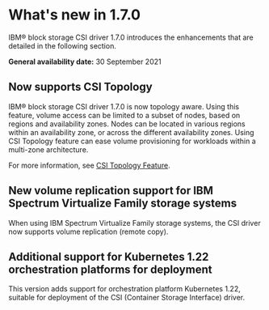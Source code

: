 # What's new in 1.7.0

IBM® block storage CSI driver 1.7.0 introduces the enhancements that are detailed in the following section.

**General availability date:** 30 September 2021

## Now supports CSI Topology

IBM® block storage CSI driver 1.7.0 is now topology aware. Using this feature, volume access can be limited to a subset of nodes, based on regions and availability zones. Nodes can be located in various regions within an availability zone, or across the different availability zones. Using CSI Topology feature can ease volume provisioning for workloads within a multi-zone architecture.

For more information, see [CSI Topology Feature](https://kubernetes-csi.github.io/docs/topology.html).

## New volume replication support for IBM Spectrum Virtualize Family storage systems

When using IBM Spectrum Virtualize Family storage systems, the CSI driver now supports volume replication (remote copy).

## Additional support for Kubernetes 1.22 orchestration platforms for deployment

This version adds support for orchestration platform Kubernetes 1.22, suitable for deployment of the CSI (Container Storage Interface) driver.



